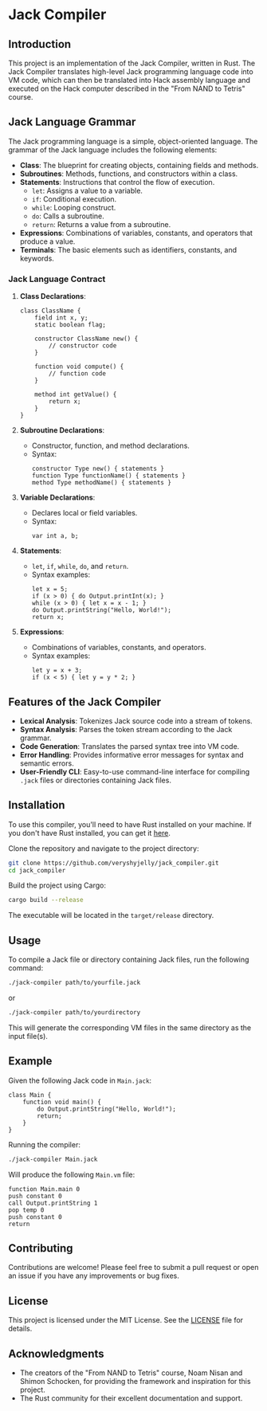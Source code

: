 # Jack Compiler

## Introduction

This project is an implementation of the Jack Compiler, written in Rust. The Jack Compiler translates high-level Jack programming language code into VM code, which can then be translated into Hack assembly language and executed on the Hack computer described in the "From NAND to Tetris" course.

## Jack Language Grammar

The Jack programming language is a simple, object-oriented language. The grammar of the Jack language includes the following elements:

- **Class**: The blueprint for creating objects, containing fields and methods.
- **Subroutines**: Methods, functions, and constructors within a class.
- **Statements**: Instructions that control the flow of execution.
    - `let`: Assigns a value to a variable.
    - `if`: Conditional execution.
    - `while`: Looping construct.
    - `do`: Calls a subroutine.
    - `return`: Returns a value from a subroutine.
- **Expressions**: Combinations of variables, constants, and operators that produce a value.
- **Terminals**: The basic elements such as identifiers, constants, and keywords.

### Jack Language Contract

1. **Class Declarations**:
    ```jack
    class ClassName {
        field int x, y;
        static boolean flag;

        constructor ClassName new() {
            // constructor code
        }

        function void compute() {
            // function code
        }

        method int getValue() {
            return x;
        }
    }
    ```

2. **Subroutine Declarations**:
    - Constructor, function, and method declarations.
    - Syntax:
      ```jack
      constructor Type new() { statements }
      function Type functionName() { statements }
      method Type methodName() { statements }
      ```

3. **Variable Declarations**:
    - Declares local or field variables.
    - Syntax:
      ```jack
      var int a, b;
      ```

4. **Statements**:
    - `let`, `if`, `while`, `do`, and `return`.
    - Syntax examples:
      ```jack
      let x = 5;
      if (x > 0) { do Output.printInt(x); }
      while (x > 0) { let x = x - 1; }
      do Output.printString("Hello, World!");
      return x;
      ```

5. **Expressions**:
    - Combinations of variables, constants, and operators.
    - Syntax examples:
      ```jack
      let y = x + 3;
      if (x < 5) { let y = y * 2; }
      ```

## Features of the Jack Compiler

- **Lexical Analysis**: Tokenizes Jack source code into a stream of tokens.
- **Syntax Analysis**: Parses the token stream according to the Jack grammar.
- **Code Generation**: Translates the parsed syntax tree into VM code.
- **Error Handling**: Provides informative error messages for syntax and semantic errors.
- **User-Friendly CLI**: Easy-to-use command-line interface for compiling `.jack` files or directories containing Jack files.

## Installation

To use this compiler, you'll need to have Rust installed on your machine. If you don't have Rust installed, you can get it [here](https://www.rust-lang.org/tools/install).

Clone the repository and navigate to the project directory:

```sh
git clone https://github.com/veryshyjelly/jack_compiler.git
cd jack_compiler
```

Build the project using Cargo:

```sh
cargo build --release
```

The executable will be located in the `target/release` directory.

## Usage

To compile a Jack file or directory containing Jack files, run the following command:

```sh
./jack-compiler path/to/yourfile.jack
```

or

```sh
./jack-compiler path/to/yourdirectory
```

This will generate the corresponding VM files in the same directory as the input file(s).

## Example

Given the following Jack code in `Main.jack`:

```jack
class Main {
    function void main() {
        do Output.printString("Hello, World!");
        return;
    }
}
```

Running the compiler:

```sh
./jack-compiler Main.jack
```

Will produce the following `Main.vm` file:

```vm
function Main.main 0
push constant 0
call Output.printString 1
pop temp 0
push constant 0
return
```

## Contributing

Contributions are welcome! Please feel free to submit a pull request or open an issue if you have any improvements or bug fixes.

## License

This project is licensed under the MIT License. See the [LICENSE](LICENSE) file for details.

## Acknowledgments

- The creators of the "From NAND to Tetris" course, Noam Nisan and Shimon Schocken, for providing the framework and inspiration for this project.
- The Rust community for their excellent documentation and support.
